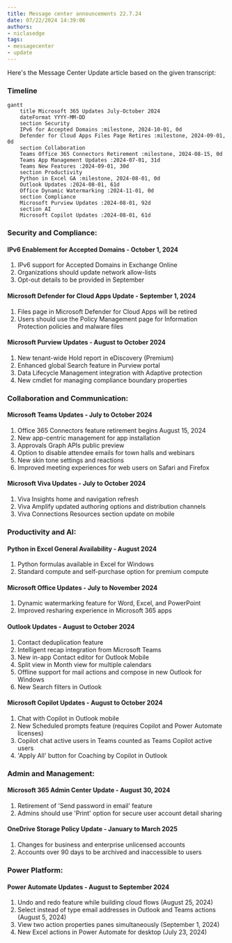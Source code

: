 ```yaml
---
title: Message center announcements 22.7.24
date: 07/22/2024 14:39:06
authors:
- niclasedge
tags:
- messagecenter
- update
---
```

Here's the Message Center Update article based on the given transcript:


### Timeline
```mermaid
gantt
    title Microsoft 365 Updates July-October 2024
    dateFormat YYYY-MM-DD
    section Security
    IPv6 for Accepted Domains :milestone, 2024-10-01, 0d
    Defender for Cloud Apps Files Page Retires :milestone, 2024-09-01, 0d
    section Collaboration
    Teams Office 365 Connectors Retirement :milestone, 2024-08-15, 0d
    Teams App Management Updates :2024-07-01, 31d
    Teams New Features :2024-09-01, 30d
    section Productivity
    Python in Excel GA :milestone, 2024-08-01, 0d
    Outlook Updates :2024-08-01, 61d
    Office Dynamic Watermarking :2024-11-01, 0d
    section Compliance
    Microsoft Purview Updates :2024-08-01, 92d
    section AI
    Microsoft Copilot Updates :2024-08-01, 61d
```

### Security and Compliance:

#### IPv6 Enablement for Accepted Domains - October 1, 2024
1. IPv6 support for Accepted Domains in Exchange Online
2. Organizations should update network allow-lists
3. Opt-out details to be provided in September

#### Microsoft Defender for Cloud Apps Update - September 1, 2024
1. Files page in Microsoft Defender for Cloud Apps will be retired
2. Users should use the Policy Management page for Information Protection policies and malware files

#### Microsoft Purview Updates - August to October 2024
1. New tenant-wide Hold report in eDiscovery (Premium)
2. Enhanced global Search feature in Purview portal
3. Data Lifecycle Management integration with Adaptive protection
4. New cmdlet for managing compliance boundary properties

### Collaboration and Communication:

#### Microsoft Teams Updates - July to October 2024
1. Office 365 Connectors feature retirement begins August 15, 2024
2. New app-centric management for app installation
3. Approvals Graph APIs public preview
4. Option to disable attendee emails for town halls and webinars
5. New skin tone settings and reactions
6. Improved meeting experiences for web users on Safari and Firefox

#### Microsoft Viva Updates - July to October 2024
1. Viva Insights home and navigation refresh
2. Viva Amplify updated authoring options and distribution channels
3. Viva Connections Resources section update on mobile

### Productivity and AI:

#### Python in Excel General Availability - August 2024
1. Python formulas available in Excel for Windows
2. Standard compute and self-purchase option for premium compute

#### Microsoft Office Updates - July to November 2024
1. Dynamic watermarking feature for Word, Excel, and PowerPoint
2. Improved resharing experience in Microsoft 365 apps

#### Outlook Updates - August to October 2024
1. Contact deduplication feature
2. Intelligent recap integration from Microsoft Teams
3. New in-app Contact editor for Outlook Mobile
4. Split view in Month view for multiple calendars
5. Offline support for mail actions and compose in new Outlook for Windows
6. New Search filters in Outlook

#### Microsoft Copilot Updates - August to October 2024
1. Chat with Copilot in Outlook mobile
2. New Scheduled prompts feature (requires Copilot and Power Automate licenses)
3. Copilot chat active users in Teams counted as Teams Copilot active users
4. 'Apply All' button for Coaching by Copilot in Outlook

### Admin and Management:

#### Microsoft 365 Admin Center Update - August 30, 2024
1. Retirement of 'Send password in email' feature
2. Admins should use 'Print' option for secure user account detail sharing

#### OneDrive Storage Policy Update - January to March 2025
1. Changes for business and enterprise unlicensed accounts
2. Accounts over 90 days to be archived and inaccessible to users

### Power Platform:

#### Power Automate Updates - August to September 2024
1. Undo and redo feature while building cloud flows (August 25, 2024)
2. Select instead of type email addresses in Outlook and Teams actions (August 5, 2024)
3. View two action properties panes simultaneously (September 1, 2024)
4. New Excel actions in Power Automate for desktop (July 23, 2024)